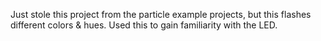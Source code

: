 Just stole this project from the particle example projects, but this flashes different colors & hues. Used this to gain familiarity with the LED.
